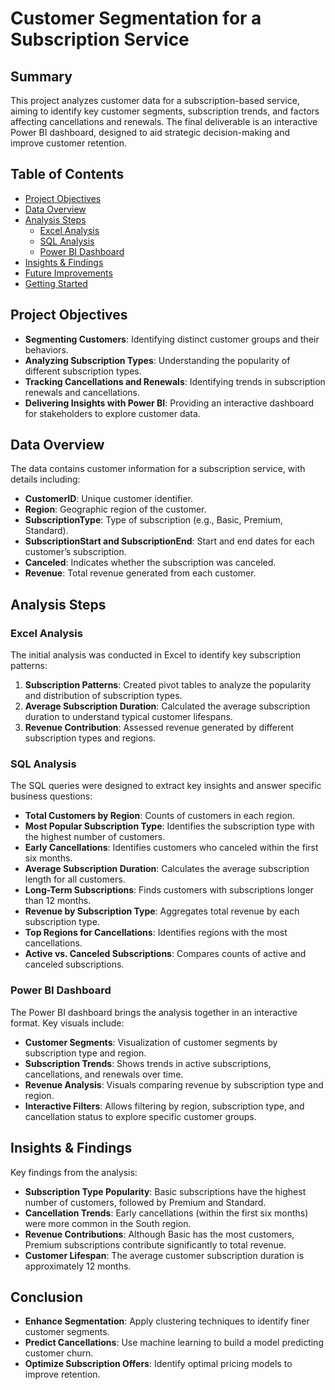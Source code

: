 # Customer Segmentation for a Subscription Service

## Summary
This project analyzes customer data for a subscription-based service, aiming to identify key customer segments, subscription trends, and factors affecting cancellations and renewals. The final deliverable is an interactive Power BI dashboard, designed to aid strategic decision-making and improve customer retention.

## Table of Contents
- [Project Objectives](#project-objectives)
- [Data Overview](#data-overview)
- [Analysis Steps](#analysis-steps)
  - [Excel Analysis](#excel-analysis)
  - [SQL Analysis](#sql-analysis)
  - [Power BI Dashboard](#power-bi-dashboard)
- [Insights & Findings](#insights--findings)
- [Future Improvements](#future-improvements)
- [Getting Started](#getting-started)

## Project Objectives
- **Segmenting Customers**: Identifying distinct customer groups and their behaviors.
- **Analyzing Subscription Types**: Understanding the popularity of different subscription types.
- **Tracking Cancellations and Renewals**: Identifying trends in subscription renewals and cancellations.
- **Delivering Insights with Power BI**: Providing an interactive dashboard for stakeholders to explore customer data.

## Data Overview
The data contains customer information for a subscription service, with details including:
- **CustomerID**: Unique customer identifier.
- **Region**: Geographic region of the customer.
- **SubscriptionType**: Type of subscription (e.g., Basic, Premium, Standard).
- **SubscriptionStart and SubscriptionEnd**: Start and end dates for each customer’s subscription.
- **Canceled**: Indicates whether the subscription was canceled.
- **Revenue**: Total revenue generated from each customer.

## Analysis Steps

### Excel Analysis
The initial analysis was conducted in Excel to identify key subscription patterns:
1. **Subscription Patterns**: Created pivot tables to analyze the popularity and distribution of subscription types.
2. **Average Subscription Duration**: Calculated the average subscription duration to understand typical customer lifespans.
3. **Revenue Contribution**: Assessed revenue generated by different subscription types and regions.

### SQL Analysis
The SQL queries were designed to extract key insights and answer specific business questions:
- **Total Customers by Region**: Counts of customers in each region.
- **Most Popular Subscription Type**: Identifies the subscription type with the highest number of customers.
- **Early Cancellations**: Identifies customers who canceled within the first six months.
- **Average Subscription Duration**: Calculates the average subscription length for all customers.
- **Long-Term Subscriptions**: Finds customers with subscriptions longer than 12 months.
- **Revenue by Subscription Type**: Aggregates total revenue by each subscription type.
- **Top Regions for Cancellations**: Identifies regions with the most cancellations.
- **Active vs. Canceled Subscriptions**: Compares counts of active and canceled subscriptions.

### Power BI Dashboard
The Power BI dashboard brings the analysis together in an interactive format. Key visuals include:
- **Customer Segments**: Visualization of customer segments by subscription type and region.
- **Subscription Trends**: Shows trends in active subscriptions, cancellations, and renewals over time.
- **Revenue Analysis**: Visuals comparing revenue by subscription type and region.
- **Interactive Filters**: Allows filtering by region, subscription type, and cancellation status to explore specific customer groups.


## Insights & Findings
Key findings from the analysis:
- **Subscription Type Popularity**: Basic subscriptions have the highest number of customers, followed by Premium and Standard.
- **Cancellation Trends**: Early cancellations (within the first six months) were more common in the South region.
- **Revenue Contributions**: Although Basic has the most customers, Premium subscriptions contribute significantly to total revenue.
- **Customer Lifespan**: The average customer subscription duration is approximately 12 months.

## Conclusion
- **Enhance Segmentation**: Apply clustering techniques to identify finer customer segments.
- **Predict Cancellations**: Use machine learning to build a model predicting customer churn.
- **Optimize Subscription Offers**: Identify optimal pricing models to improve retention.

